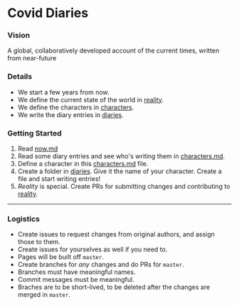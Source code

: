 # Covid Diaries

### Vision
A global, collaboratively developed account of the current times, written from near-future

### Details
- We start a few years from now.
- We define the current state of the world in [reality](/reality/now.md).
- We define the characters in [characters](/people/characters.md).
- We write the diary entries in [diaries](/diaries).

### Getting Started
1. Read [now.md](/reality/now.md)
2. Read some diary entries and see who's writing them in [characters.md](/people/characters.md).
2. Define a character in this [characters.md](/people/characters.md) file.
3. Create a folder in [diaries](/diaries). Give it the name of your character. Create a file and start writing entries!
4. _Reality_ is special. Create PRs for submitting changes and contributing to [reality](/reality).

***

### Logistics
- Create issues to request changes from original authors, and assign those to them.
- Create issues for yourselves as well if you need to.
- Pages will be built off `master`.
- Create branches for _any_ changes and do PRs for `master`.
- Branches must have meaningful names. 
- Commit messages must be meaningful.
- Braches are to be short-lived, to be deleted after the changes are merged in `master`.